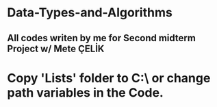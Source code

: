 # Data-Types-and-Algorithms
All codes writen by me for Second midterm Project w/ Mete ÇELİK 
--
# Copy 'Lists' folder to C:\ or change path variables in the Code.
